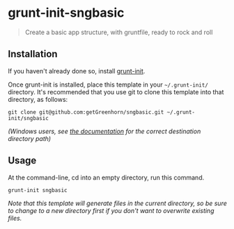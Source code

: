 # grunt-init-sngbasic

> Create a basic app structure, with gruntfile, ready to rock and roll

[grunt-init]: http://gruntjs.com/project-scaffolding

## Installation
If you haven't already done so, install [grunt-init][].

Once grunt-init is installed, place this template in your `~/.grunt-init/` directory. It's recommended that you use git to clone this template into that directory, as follows:

```
git clone git@github.com:getGreenhorn/sngbasic.git ~/.grunt-init/sngbasic
```

_(Windows users, see [the documentation][grunt-init] for the correct destination directory path)_

## Usage

At the command-line, cd into an empty directory, run this command.

```
grunt-init sngbasic
```

_Note that this template will generate files in the current directory, so be sure to change to a new directory first if you don't want to overwrite existing files._
